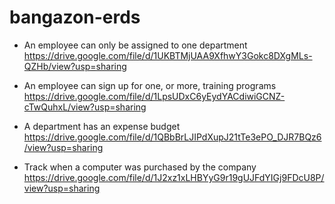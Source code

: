 # bangazon-erds

- An employee can only be assigned to one department
https://drive.google.com/file/d/1UKBTMjUAA9XfhwY3Gokc8DXgMLs-QZHb/view?usp=sharing

- An employee can sign up for one, or more, training programs
https://drive.google.com/file/d/1LpsUDxC6yEydYACdiwiGCNZ-cTwQuhxL/view?usp=sharing

- A department has an expense budget
https://drive.google.com/file/d/1QBbBrLJIPdXupJ21tTe3ePO_DJR7BQz6/view?usp=sharing

- Track when a computer was purchased by the company
https://drive.google.com/file/d/1J2xz1xLHBYyG9r19gUJFdYIGj9FDcU8P/view?usp=sharing
